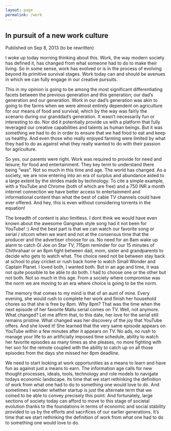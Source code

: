 ```yaml
---
layout: page
permalink: /work
---
```


## In pursuit of a new work culture

Published on Sep 8, 2013 (to be rewritten)

I woke up today morning thinking about this. Work, the way modern society has defined it, has changed from what someone had to do to make their living. So in some sense, work has evolved or is in the process of evolving beyond its primitive survival stages. Work today can and should be avenues in which we can fully engage in our creative pursuits.

This in my opinion is going to be among the most significant differentiating facets between the previous generation and this generation; our dad’s generation and our generation. Work in our dad’s generation was akin to going to the farms when we were almost entirely dependent on agriculture for our means of food and survival; which by the way was fairly the scenario during our granddad’s generation. It wasn’t necessarily fun or interesting to do. Nor did it potentially provide us with a platform that fully leveraged our creative capabilities and talents as human beings. But it was something we had to do in order to ensure that we had food to eat and keep us healthy. And even those who really enjoyed farming were limited by what they had to do as against what they really wanted to do with their passion for agriculture.

So yes, our parents were right. Work was required to provide for need and leisure; for food and entertainment. They key term to understand there being “was”. Not so much in this time and age. The world has changed. As a society, we are now entering into an era of surplus and abundance aided to a large extent by the strides made by technology. To cite a simple example, with a YouTube and Chrome (both of which are free) and a 750 INR a month internet connection we have better access to entertainment and informational content than what the best of cable TV channels could have ever offered. And hey, this is even without considering torrents in the equation!

The breadth of content is also limitless. I dont think we would have even known about the awesome Gangnam style song had it not been for YouTube! :) And the best part is that we can watch our favorite song or serial / sitcom when we want and not at the consensus time that the producer and the advertiser choose for us. No need for an 8am wake up alarm to catch GI Joe on Star TV, 715pm reminder for our 15 minutes of Chithrahaar or an 8pm fight between dad, mom, sister and grandparents to decide who gets to watch what. The choice need not be between stay back at school to play cricket or rush back home to watch Small Wonder and Captain Planet. I loved both, I wanted both. But in an age and time, it was not quite possible to be able to do both. I had to choose one or the other but not both. Not so much in this age. From a society where compromise was the norm we are moving to an era where choice is going to be the norm.

The memory that comes to my mind is that of an aunt of mine. Every evening, she would rush to complete her work and finish her household chores so that she is free by 8pm. Why 8pm? That was the time when the next episode of her favorite Mallu serial comes on TV. Well, not anymore. What changed? Let me affirm that, to this date, her love for the serial still remains pristine. What changed was her discovery of the joy that YouTube offers. And she loved it! She learned that the very same episode appears on YouTube within a few minutes after it appears on TV. No ads, no rush to manage your life to an artificially imposed time schedule, ability to watch her favorite episodes as many times as she pleases, no more fighting with her son for the remote coupled with the ability to catch up on all those episodes from the days she missed her 8pm deadline.

We need to start looking at work opportunities as a means to learn and have fun as against just a means to earn. The information age calls for new thought processes, ideals, tools, technology and role models to navigate todays economic landscape. Its time that we start rethinking the definition of work from what one had to do to something one would love to do. And sometimes I wonder whether startup is just the alternate term that we coined to be able to convey precisely this point. And fortunately, large sections of society today can afford to move to this stage of societal evolution thanks to the foundations in terms of economic and social stability provided to us by the efforts and sacrifices of our earlier generations. It’s time that we start rethinking the definition of work from what one had to do to something one would love to do.
